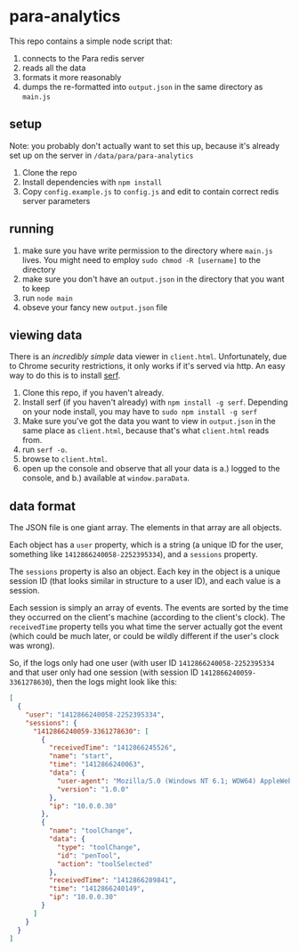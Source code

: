 para-analytics
==============

This repo contains a simple node script that:

1. connects to the Para redis server
2. reads all the data
3. formats it more reasonably
4. dumps the re-formatted into `output.json` in the same directory as `main.js`

setup
-----

Note: you probably don't actually want to set this up, because it's already set up on the server in `/data/para/para-analytics`

1. Clone the repo
2. Install dependencies with `npm install`
3. Copy `config.example.js` to `config.js` and edit to contain correct redis server parameters

running
-------

1. make sure you have write permission to the directory where `main.js` lives. You might need to employ `sudo chmod -R [username]` to the directory
2. make sure you don't have an `output.json` in the directory that you want to keep
3. run `node main`
4. obseve your fancy new `output.json` file

viewing data
------------

There is an _incredibly simple_ data viewer in `client.html`. Unfortunately, due to Chrome security restrictions, it only works if it's served via http. An easy way to do this is to install [serf](https://github.com/joelrbrandt/serf).

1. Clone this repo, if you haven't already.
1. Install serf (if you haven't already) with `npm install -g serf`. Depending on your node install, you may have to `sudo npm install -g serf`
2. Make sure you've got the data you want to view in `output.json` in the same place as `client.html`, because that's what `client.html` reads from.
3. run `serf -o`.
4. browse to `client.html`.
5. open up the console and observe that all your data is a.) logged to the console, and b.) available at `window.paraData`.

data format
-----------

The JSON file is one giant array. The elements in that array are all objects.

Each object has a `user` property, which is a string (a unique ID for the user, something like `1412866240058-2252395334`), and a `sessions` property.

The `sessions` property is also an object. Each key in the object is a unique session ID (that looks similar in structure to a user ID), and each value is a session.

Each session is simply an array of events. The events are sorted by the time they occurred on the client's machine (according to the client's clock). The `receivedTime` property tells you what time the server actually got the event (which could be much later, or could be wildly different if the user's clock was wrong).

So, if the logs only had one user (with user ID `1412866240058-2252395334` and that user only had one session (with session ID `1412866240059-3361278630`), then the logs might look like this:

```json
[
  {
    "user": "1412866240058-2252395334",
    "sessions": {
      "1412866240059-3361278630": [
        {
          "receivedTime": "1412866245526",
          "name": "start",
          "time": "1412866240063",
          "data": {
            "user-agent": "Mozilla/5.0 (Windows NT 6.1; WOW64) AppleWebKit/537.36 (KHTML, like Gecko) Chrome/37.0.2062.124 Safari/537.36",
            "version": "1.0.0"
          },
          "ip": "10.0.0.30"
        },
        {
          "name": "toolChange",
          "data": {
            "type": "toolChange",
            "id": "penTool",
            "action": "toolSelected"
          },
          "receivedTime": "1412866289841",
          "time": "1412866240149",
          "ip": "10.0.0.30"
        }
      ]
    }
  }
]
```